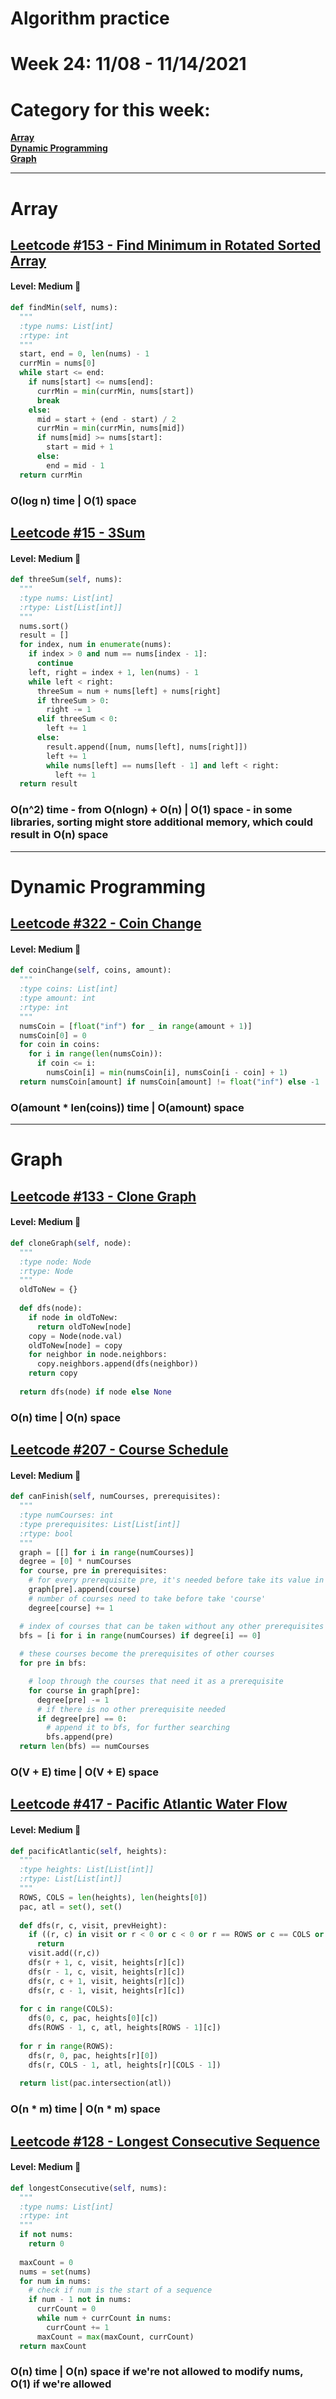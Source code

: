 # Algorithm practice

# Week 24: 11/08 - 11/14/2021

# Category for this week:
**[Array](#array)**<br>
**[Dynamic Programming](#dynamic-programming)**<br>
**[Graph](#graph)**<br>

---

# Array

## [Leetcode #153 - Find Minimum in Rotated Sorted Array](https://leetcode.com/problems/find-minimum-in-rotated-sorted-array/)

#### Level: Medium 📘

```python
def findMin(self, nums):
  """
  :type nums: List[int]
  :rtype: int
  """
  start, end = 0, len(nums) - 1
  currMin = nums[0]        
  while start <= end:
    if nums[start] <= nums[end]:
      currMin = min(currMin, nums[start])
      break
    else:
      mid = start + (end - start) / 2
      currMin = min(currMin, nums[mid])
      if nums[mid] >= nums[start]:
        start = mid + 1
      else:
        end = mid - 1
  return currMin
```

### O(log n) time | O(1) space

## [Leetcode #15 - 3Sum](https://leetcode.com/problems/3sum/)

#### Level: Medium 📘

```python
def threeSum(self, nums):
  """
  :type nums: List[int]
  :rtype: List[List[int]]
  """
  nums.sort()
  result = []
  for index, num in enumerate(nums):
    if index > 0 and num == nums[index - 1]:
      continue
    left, right = index + 1, len(nums) - 1
    while left < right:
      threeSum = num + nums[left] + nums[right]
      if threeSum > 0:
        right -= 1
      elif threeSum < 0:
        left += 1
      else:
        result.append([num, nums[left], nums[right]])
        left += 1
        while nums[left] == nums[left - 1] and left < right:
          left += 1
  return result
```

### O(n^2) time - from O(nlogn) + O(n) | O(1) space - in some libraries, sorting might store additional memory, which could result in O(n) space

---

# Dynamic Programming

## [Leetcode #322 - Coin Change](https://leetcode.com/problems/coin-change/)

#### Level: Medium 📘

```python
def coinChange(self, coins, amount):
  """
  :type coins: List[int]
  :type amount: int
  :rtype: int
  """
  numsCoin = [float("inf") for _ in range(amount + 1)]
  numsCoin[0] = 0
  for coin in coins:
    for i in range(len(numsCoin)):
      if coin <= i:
        numsCoin[i] = min(numsCoin[i], numsCoin[i - coin] + 1)
  return numsCoin[amount] if numsCoin[amount] != float("inf") else -1    
```

### O(amount * len(coins)) time | O(amount) space

---

# Graph

## [Leetcode #133 - Clone Graph](https://leetcode.com/problems/clone-graph/)

#### Level: Medium 📘

```python
def cloneGraph(self, node):
  """
  :type node: Node
  :rtype: Node
  """
  oldToNew = {}
  
  def dfs(node):
    if node in oldToNew:
      return oldToNew[node]
    copy = Node(node.val)
    oldToNew[node] = copy
    for neighbor in node.neighbors:
      copy.neighbors.append(dfs(neighbor))
    return copy
  
  return dfs(node) if node else None
```

### O(n) time | O(n) space

## [Leetcode #207 - Course Schedule](https://leetcode.com/problems/course-schedule/)

#### Level: Medium 📘

```python
def canFinish(self, numCourses, prerequisites):
  """
  :type numCourses: int
  :type prerequisites: List[List[int]]
  :rtype: bool
  """
  graph = [[] for i in range(numCourses)]
  degree = [0] * numCourses
  for course, pre in prerequisites:
    # for every prerequisite pre, it's needed before take its value in dict
    graph[pre].append(course)
    # number of courses need to take before take 'course'
    degree[course] += 1

  # index of courses that can be taken without any other prerequisites
  bfs = [i for i in range(numCourses) if degree[i] == 0]
  
  # these courses become the prerequisites of other courses
  for pre in bfs:

    # loop through the courses that need it as a prerequisite
    for course in graph[pre]:
      degree[pre] -= 1
      # if there is no other prerequisite needed
      if degree[pre] == 0:
        # append it to bfs, for further searching
        bfs.append(pre)
  return len(bfs) == numCourses
```

### O(V + E) time | O(V + E) space

## [Leetcode #417 - Pacific Atlantic Water Flow](https://leetcode.com/problems/pacific-atlantic-water-flow/)

#### Level: Medium 📘

```python
def pacificAtlantic(self, heights):
  """
  :type heights: List[List[int]]
  :rtype: List[List[int]]
  """
  ROWS, COLS = len(heights), len(heights[0])
  pac, atl = set(), set()
  
  def dfs(r, c, visit, prevHeight):
    if ((r, c) in visit or r < 0 or c < 0 or r == ROWS or c == COLS or heights[r][c] < prevHeight):
      return
    visit.add((r,c))
    dfs(r + 1, c, visit, heights[r][c])
    dfs(r - 1, c, visit, heights[r][c])
    dfs(r, c + 1, visit, heights[r][c])
    dfs(r, c - 1, visit, heights[r][c])
  
  for c in range(COLS):
    dfs(0, c, pac, heights[0][c])
    dfs(ROWS - 1, c, atl, heights[ROWS - 1][c])
  
  for r in range(ROWS):
    dfs(r, 0, pac, heights[r][0])
    dfs(r, COLS - 1, atl, heights[r][COLS - 1])
      
  return list(pac.intersection(atl))
```

### O(n * m) time | O(n * m) space

## [Leetcode #128 - Longest Consecutive Sequence](https://leetcode.com/problems/longest-consecutive-sequence/)

#### Level: Medium 📘

```python
def longestConsecutive(self, nums):
  """
  :type nums: List[int]
  :rtype: int
  """
  if not nums:
    return 0
  
  maxCount = 0
  nums = set(nums)
  for num in nums:
    # check if num is the start of a sequence
    if num - 1 not in nums:
      currCount = 0
      while num + currCount in nums:
        currCount += 1
      maxCount = max(maxCount, currCount)
  return maxCount
```

### O(n) time | O(n) space if we're not allowed to modify nums, O(1) if we're allowed
